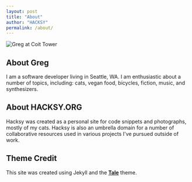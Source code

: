 ```yaml
---
layout: post
title: "About"
author: "HACKSY"
permalink: /about/
---
```

![Greg at Coit Tower](https://farm9.staticflickr.com/8290/29792517916_4600fc49d2_c.jpg "Greg at Coit Tower, SF")

## About Greg
I am a software developer living in Seattle, WA. I am enthusiastic about a
number of topics, including: cats, vegan food, bicycles, fiction, music, and
synthesizers.

## About HACKSY.ORG
Hacksy was created as a personal site for code snippets and photographs, mostly
of my cats. Hacksy is also an umbrella domain for a number of collaborative
resources used in various projects I've pursued outside of work.

## Theme Credit
This site was created using Jekyll and the
[**Tale**](https://github.com/chesterhow/tale) theme.
